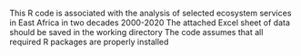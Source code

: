 This R code is associated with the analysis of selected ecosystem services in East Africa in two decades 2000-2020
The attached Excel sheet of data should be saved in the working directory
The code assumes that all required R packages are properly installed
